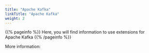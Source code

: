```yaml
---
title: "Apache Kafka"
linkTitle: "Apache Kafka"
weight: 2
---
```


{{% pageinfo %}}
Here, you will find information to use extensions for Apache Kafka
{{% /pageinfo %}}

More information:

